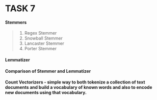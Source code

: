 # TASK 7
#### Stemmers
> 1. Regex Stemmer
> 2. Snowball Stemmer
> 3. Lancaster Stemmer
> 4. Porter Stemmer 
#### Lemmatizer
#### Comparison of Stemmer and Lemmatizer
#### Count Vectorizers - simple way to both tokenize a collection of text documents and build a vocabulary of known words and also to encode new documents using that vocabulary.
